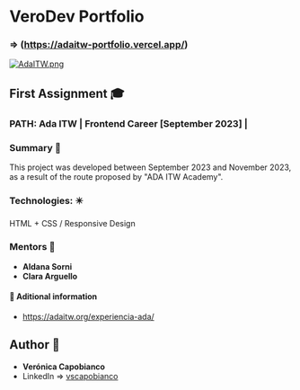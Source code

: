 # VeroDev Portfolio 
### => (https://adaitw-portfolio.vercel.app/)

[![AdaITW.png](https://i.postimg.cc/Kv19gD47/AdaITW.png)](https://postimg.cc/HVC0q5wj)


## First Assignment :mortar_board:
### PATH: Ada ITW | Frontend Career [September 2023] |


### Summary  :memo:
This project was developed between September 2023 and November 2023, as a result of the route proposed by "ADA ITW Academy". 


### Technologies: :eight_pointed_black_star:

HTML + CSS / Responsive Design


### Mentors :raised_hands:
* **Aldana Sorni**
* **Clara Arguello**   

  
#### :round_pushpin: Aditional information 
* https://adaitw.org/experiencia-ada/  
  
  
## Author :woman:
* **Verónica Capobianco**
* LinkedIn => [vscapobianco](https://www.linkedin.com/in/vscapobianco/)